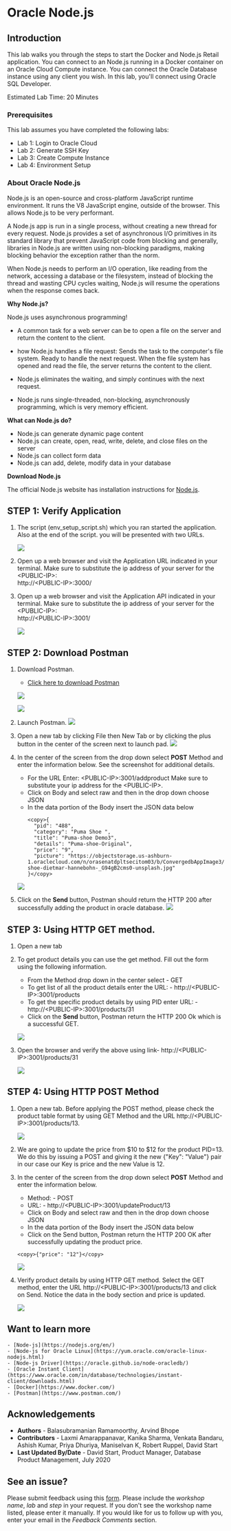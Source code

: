 # Oracle Node.js

## Introduction

This lab walks you through the steps to start the Docker and Node.js Retail application. You can connect to an Node.js running in a Docker container on an Oracle Cloud Compute instance. You can connect the Oracle Database instance using any client you wish. In this lab, you'll connect using Oracle SQL Developer.

Estimated Lab Time: 20 Minutes
### Prerequisites

This lab assumes you have completed the following labs:
- Lab 1: Login to Oracle Cloud
- Lab 2: Generate SSH Key
- Lab 3: Create Compute Instance
- Lab 4: Environment Setup

### About Oracle Node.js

Node.js is an open-source and cross-platform JavaScript runtime environment. It runs the V8 JavaScript engine, outside of the browser. This allows Node.js to be very performant.

A Node.js app is run in a single process, without creating a new thread for every request. Node.js provides a set of asynchronous I/O primitives in its standard library that prevent JavaScript code from blocking and generally, libraries in Node.js are written using non-blocking paradigms, making blocking behavior the exception rather than the norm.

When Node.js needs to perform an I/O operation, like reading from the network, accessing a database or the filesystem, instead of blocking the thread and wasting CPU cycles waiting, Node.js will resume the operations when the response comes back.

 [](youtube:zQtRwTOwisI)

**Why Node.js?**

  Node.js uses asynchronous programming!
-	A common task for a web server can be to open a file on the server and return the content to the client.
-	how Node.js handles a file request:
	     Sends the task to the computer's file system.
         Ready to handle the next request.
         When the file system has opened and read the file, the server returns the content to the client.

-	Node.js eliminates the waiting, and simply continues with the next request.
-	Node.js runs single-threaded, non-blocking, asynchronously programming, which is very memory efficient.

**What can Node.js do?**
-	Node.js can generate dynamic page content
-	Node.js can create, open, read, write, delete, and close files on the server
-	Node.js can collect form data
-	Node.js can add, delete, modify data in your database

**Download Node.js**

   The official Node.js website has installation instructions for [Node.js](https://yum.oracle.com/oracle-linux-nodejs.html).

## STEP 1:  Verify Application

1.  The script (env\_setup\_script.sh) which you ran started the application. Also at the end of the script. you will be presented with two URLs.

    ![](./images/appscript4a.png " ")

2. Open up a web browser and visit the Application URL indicated in your terminal. Make sure to substitute the ip address of your server for the &lt;PUBLIC-IP&gt;:   
http://&lt;PUBLIC-IP&gt;:3000/

3. Open up a web browser and visit the Application API indicated in your terminal. Make sure to substitute the ip address of your server for the &lt;PUBLIC-IP&gt;:   
http://&lt;PUBLIC-IP&gt;:3001/

    ![](./images/application_home_pageupdated.png " ")

## STEP 2: Download Postman

 1. Download Postman.
    -  [Click here to download Postman](https://www.postman.com/downloads/)

    ![](./images/postman1a.png " ")

    ![](./images/postman2a.png " ")

 2. Launch Postman.
    ![](./images/nodejs-postman1a.png " ")

 3. Open a new tab by clicking File then New Tab or by clicking the plus button in the center of the screen next to launch pad.
    ![](./images/new_postman_tab.png " ")

 4. In the center of the screen from the drop down select **POST** Method and enter the information below. See the screenshot for additional details.

    - For the URL Enter: &lt;PUBLIC-IP&gt;:3001/addproduct Make sure to substitute your ip address for the &lt;PUBLIC-IP&gt;.
    - Click on Body and select raw and then in the drop down choose JSON
    - In the data portion of the Body insert the JSON data below
      ````
      <copy>{
        "pid": "488",
        "category": "Puma Shoe ",
        "title": "Puma-shoe Demo3",
        "details": "Puma-shoe-Original",
        "price": "9",
        "picture": "https://objectstorage.us-ashburn-1.oraclecloud.com/n/orasenatdpltsecitom03/b/ConvergedbAppImage3/o/Puma-shoe-dietmar-hannebohn-_G94gB2cms0-unsplash.jpg"
      }</copy>
      ````
    ![](./images/nodejs2a.png " ")


5. Click on the **Send** button, Postman should return the HTTP 200 after successfully adding the product in oracle database.
![](./images/postman_return.png " ")

## STEP 3: Using HTTP GET method.

1. Open a new tab

2. To get product details you can use the get method. Fill out the form using the following information.  
    - From the Method drop down in the center select - GET  
    - To get list of all the product details enter the URL: - http://&lt;PUBLIC-IP&gt;:3001/products  
    - To get the specific product details by using PID enter URL: - http://&lt;PUBLIC-IP&gt;:3001/products/31  
    - Click on the **Send** button, Postman return the HTTP 200 Ok which is a successful GET.

    ![](./images/postman10a.png " ")

3. Open the browser and verify the above using link- http://&lt;PUBLIC-IP&gt;:3001/products/31

    ![](./images/nodejs-postman5a.png " ")

## STEP 4: Using HTTP POST Method


1. Open a new tab. Before applying the POST method, please check the product table format by using GET Method and the URL http://&lt;PUBLIC-IP&gt;:3001/products/13.

    ![](./images/postman_pid_13_check.png " ")

2. We are going to update the price from $10 to $12 for the product PID=13. We do this by issuing a POST and giving it the new {"Key": "Value"} pair in our case our Key is price and the new Value is 12.

3. In the center of the screen from the drop down select **POST** Method and enter the information below.

    - Method: - POST  
    - URL: - http://&lt;PUBLIC-IP&gt;:3001/updateProduct/13  
    - Click on Body and select raw and then in the drop down choose JSON
    - In the data portion of the Body insert the JSON data below
    - Click on the Send button, Postman return the HTTP 200 OK after successfully updating the product price.
    ````
    <copy>{"price": "12"}</copy>
    ````

    ![](./images/postman12a.png " ")

4. Verify product details by using HTTP GET method. Select the GET method, enter the URL http://&lt;PUBLIC-IP&gt;:3001/products/13 and click on Send. Notice the data in the body section and price is updated.  

    ![](./images/postman_after_update.png " ")

## Want to learn more

    - [Node-js](https://nodejs.org/en/)
    - [Node-js for Oracle Linux](https://yum.oracle.com/oracle-linux-nodejs.html)  
    - [Node-js Driver](https://oracle.github.io/node-oracledb/)
    - [Oracle Instant Client](https://www.oracle.com/in/database/technologies/instant-client/downloads.html)
    - [Docker](https://www.docker.com/)
    - [Postman](https://www.postman.com/)


## Acknowledgements
* **Authors** - Balasubramanian Ramamoorthy, Arvind Bhope
* **Contributors** - Laxmi Amarappanavar, Kanika Sharma, Venkata Bandaru, Ashish Kumar, Priya Dhuriya, Maniselvan K, Robert Ruppel, David Start
* **Last Updated By/Date** - David Start, Product Manager, Database Product Management, July 2020

## See an issue?
Please submit feedback using this [form](https://apexapps.oracle.com/pls/apex/f?p=133:1:::::P1_FEEDBACK:1). Please include the *workshop name*, *lab* and *step* in your request.  If you don't see the workshop name listed, please enter it manually. If you would like for us to follow up with you, enter your email in the *Feedback Comments* section.
